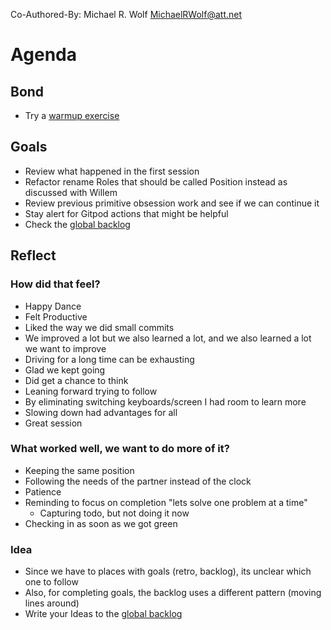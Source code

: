 Co-Authored-By: Michael R. Wolf <MichaelRWolf@att.net>

# Agenda

## Bond

-   Try a [warmup exercise](../docs/warmup-exercises.md)

## Goals

-   Review what happened in the first session
-   Refactor rename Roles that should be called Position instead as discussed with Willem [](../docs/rpg-terminology.png)
-   Review previous primitive obsession work and see if we can continue it
-   Stay alert for Gitpod actions that might be helpful
-   Check the [global backlog](../docs/backlog.md)

## Reflect

### How did that feel?

- Happy Dance
- Felt Productive
- Liked the way we did small commits
- We improved a lot but we also learned a lot, and we also learned a lot we want to improve
- Driving for a long time can be exhausting
- Glad we kept going
- Did get a chance to think
- Leaning forward trying to follow
- By eliminating switching keyboards/screen I had room to learn more
- Slowing down had advantages for all
- Great session

### What worked well, we want to do more of it?

- Keeping the same position
- Following the needs of the partner instead of the clock
- Patience
- Reminding to focus on completion "lets solve one problem at a time"
    - Capturing todo, but not doing it now
- Checking in as soon as we got green

### Idea
- Since we have to places with goals (retro, backlog), its unclear which one to follow
- Also, for completing goals, the backlog uses a different pattern (moving lines around)
-   Write your Ideas to the [global backlog](../docs/backlog.md)

